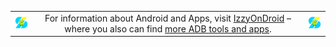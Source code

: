 | | | |
| :--: | :--: | :--: |
|![IzzyOnDroid Logo][1]|For information about Android and Apps, visit [IzzyOnDroid][2] – where you also can find [more ADB tools and apps][3].|![IzzyOnDroid Logo][1]|

[1]: izzyondroid.png "IzzyOnDroid Logo"
[2]: http://android.izzysoft.de/ "IzzyOnDroid: Android App lists and more"
[3]: http://android.izzysoft.de/applists/category/named/network_admin_adb "IzzyOnDroid: ADB apps & Tools"
